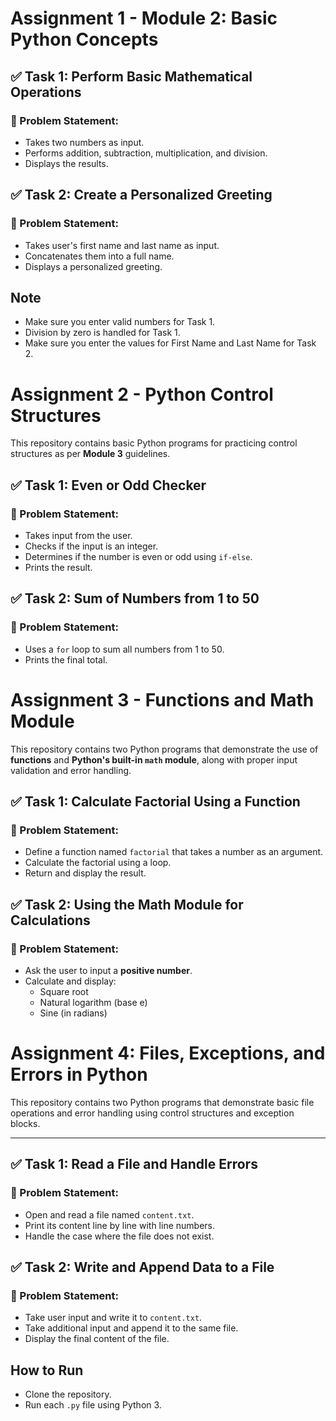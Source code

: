 # Assignment 1 - Module 2: Basic Python Concepts

## ✅ Task 1: Perform Basic Mathematical Operations

### 📌 Problem Statement:
- Takes two numbers as input.
- Performs addition, subtraction, multiplication, and division.
- Displays the results.

## ✅ Task 2: Create a Personalized Greeting

### 📌 Problem Statement:
- Takes user's first name and last name as input.
- Concatenates them into a full name.
- Displays a personalized greeting.

## Note
- Make sure you enter valid numbers for Task 1.
- Division by zero is handled for Task 1.
- Make sure you enter the values for First Name and Last Name for Task 2.

# Assignment 2 - Python Control Structures

This repository contains basic Python programs for practicing control structures as per **Module 3** guidelines.

## ✅ Task 1: Even or Odd Checker

### 📌 Problem Statement:
- Takes input from the user.
- Checks if the input is an integer.
- Determines if the number is even or odd using `if-else`.
- Prints the result.

## ✅ Task 2: Sum of Numbers from 1 to 50

### 📌 Problem Statement:
- Uses a `for` loop to sum all numbers from 1 to 50.
- Prints the final total.

# Assignment 3 - Functions and Math Module
This repository contains two Python programs that demonstrate the use of **functions** and **Python's built-in `math` module**, along with proper input validation and error handling.

## ✅ Task 1: Calculate Factorial Using a Function

### 📌 Problem Statement:
- Define a function named `factorial` that takes a number as an argument.
- Calculate the factorial using a loop.
- Return and display the result.

## ✅ Task 2: Using the Math Module for Calculations

### 📌 Problem Statement:
- Ask the user to input a **positive number**.
- Calculate and display:
  - Square root
  - Natural logarithm (base e)
  - Sine (in radians)

# Assignment 4: Files, Exceptions, and Errors in Python

This repository contains two Python programs that demonstrate basic file operations and error handling using control structures and exception blocks.

---

## ✅ Task 1: Read a File and Handle Errors

### 📌 Problem Statement:
- Open and read a file named `content.txt`.
- Print its content line by line with line numbers.
- Handle the case where the file does not exist.

## ✅ Task 2: Write and Append Data to a File

### 📌 Problem Statement:
- Take user input and write it to `content.txt`.
- Take additional input and append it to the same file.
- Display the final content of the file.

## How to Run
- Clone the repository.
- Run each `.py` file using Python 3.